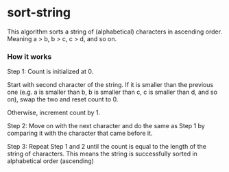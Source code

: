 # sort-string

This algorithm sorts a string of (alphabetical) characters in ascending order. Meaning a > b, b > c, c > d, and so on.

### How it works

Step 1:
Count is initialized at 0.

Start with second character of the string. If it is smaller than the previous one (e.g. a is smaller than b, b is smaller than c, c is smaller than d, and so on), swap the two and reset count to 0.

Otherwise, increment count by 1.

Step 2:
Move on with the next character and do the same as Step 1 by comparing it with the character that came before it.

Step 3:
Repeat Step 1 and 2 until the count is equal to the length of the string of characters. This means the string is successfully sorted in alphabetical order (ascending)

